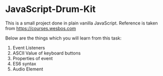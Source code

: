 # JavaScript-Drum-Kit
This is a small project done in plain vanilla JavaScript.  Reference is taken from https://courses.wesbos.com

Below are the things which you will learn from this task:

1) Event Listeners
2) ASCII Value of keyboard buttons
3) Properties of event
4) ES6 syntax
5) Audio Element
